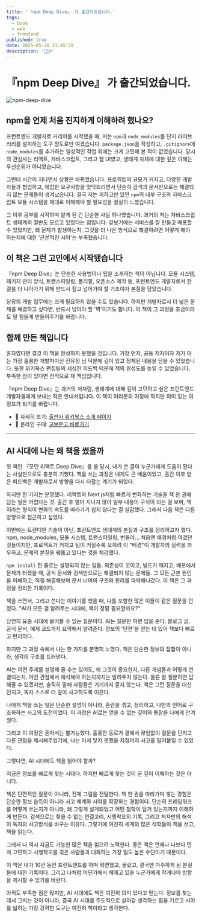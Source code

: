 ```yaml
---
title: '『npm Deep Dive』 가 출간되었습니다.'
tags:
  - book
  - web
  - frontend
published: true
date: 2025-05-28 23:45:59
description: '🙇🏻‍♂️'
---
```


# 『npm Deep Dive』 가 출간되었습니다.

![npm-deep-dive](https://wikibook.co.kr/images/cover/l/9791158396077.jpg)

## npm을 언제 처음 진지하게 이해하려 했나요?

프런트엔드 개발자로 커리어를 시작했을 때, 저는 `npm`과 `node_modules`를 단지 라이브러리를 설치하는 도구 정도로만 여겼습니다. `package.json`을 작성하고, `.gitignore`에 `node_modules`를 추가하는 일상적인 작업 외에는 크게 고민해 본 적이 없었습니다. 당시의 관심사는 리액트, 자바스크립트, 그리고 웹 UI였고, 생태계 자체에 대한 깊은 이해는 우선순위가 아니었습니다.

그런데 시간이 지나면서 상황은 바뀌었습니다. 프로젝트의 규모가 커지고, 다양한 개발자들과 협업하고, 복잡한 요구사항을 맞닥뜨리면서 단순히 검색과 문서만으로는 해결되지 않는 문제들이 생겨났습니다. 결국 저는 피하고만 있던 `npm`의 내부 구조와 자바스크립트 모듈 시스템을 제대로 이해해야 할 필요성을 절실히 느꼈습니다.

그 이후 공부를 시작하며 알게 된 건 단순한 사실 하나였습니다. 과거의 저는 자바스크립트 생태계의 절반도 모르고 있었다는 점입니다. 겉보기에는 서비스를 잘 만들고 배포할 수 있었지만, 왜 문제가 발생하는지, 그것을 더 나은 방식으로 해결하려면 어떻게 해야 하는지에 대한 '근본적인 시야'는 부족했습니다.

## 이 책은 그런 고민에서 시작됐습니다

『npm Deep Dive』는 단순한 사용법이나 팁을 소개하는 책이 아닙니다. 모듈 시스템, 패키지 관리 방식, 트랜스파일링, 폴리필, 오픈소스 제작 등, 프런트엔드 개발자로서 한 걸음 더 나아가기 위해 반드시 짚고 넘어가야 할 기초이자 본질을 담았습니다.

당장의 개발 업무에는 크게 필요하지 않을 수도 있습니다. 하지만 개발자로서 더 넓은 문제를 해결하고 싶다면, 반드시 넘어야 할 '벽'이기도 합니다. 이 책이 그 과정을 조금이라도 덜 힘들게 만들어주기를 바랍니다.

## 함께 만든 책입니다

혼자였다면 결코 이 책을 완성하지 못했을 것입니다. 가장 먼저, 공동 저자이자 제가 아는 가장 훌륭한 개발자이신 전유정 님 덕분에 깊이 있고 정제된 내용을 담을 수 있었습니다. 또한 위키북스 편집팀의 세심한 피드백 덕분에 책의 완성도를 높일 수 있었습니다. 부족한 점이 있다면 전적으로 제 책임입니다.

『npm Deep Dive』는 과거의 저처럼, 생태계에 대해 깊이 고민하고 싶은 프런트엔드 개발자들에게 보내는 작은 안내서입니다. 이 책이 여러분의 여정에 작지만 의미 있는 이정표가 되기를 바랍니다.

- 📘 자세히 보기: [출판사 위키북스 소개 페이지](https://wikibook.co.kr/npm-deep-dive/)
- 🛒 온라인 구매: [교보문고 바로가기](https://product.kyobobook.co.kr/detail/S000216669881)

---

## AI 시대에 나는 왜 책을 썼을까

첫 책인 『모던 리액트 Deep Dive』를 쓸 당시, 내가 쓴 글이 누군가에게 도움이 된다는 사실만으로도 충분히 기뻤다. 책을 쓰는 과정은 내게도 큰 배움이었고, 출간 이후 받은 피드백은 개발자로서 방향을 다시 다잡는 계기가 되었다.

하지만 한 가지는 분명했다. 리액트와 Next.js처럼 빠르게 변화하는 기술을 책 한 권에 담는 일은 어렵다는 것. 출간 후 얼마 지나지 않아 일부 내용이 구식이 되는 걸 보며, 책이라는 형식이 변화의 속도를 따라가기 쉽지 않다는 걸 실감했다. 그래서 다음 책은 다른 방향으로 접근하고 싶었다.

이번에는 트렌디한 기술이 아닌, 프런트엔드 생태계의 본질과 구조를 정리하고자 했다. npm, node_modules, 모듈 시스템, 트랜스파일링, 번들러… 처음엔 배경처럼 여겼던 것들이지만, 프로젝트가 커지고 팀이 커질수록 오히려 이 "배경"이 개발자의 실력을 좌우하고, 문제의 본질을 꿰뚫고 있다는 것을 체감했다.

`npm install` 한 줄로는 설명되지 않는 일들. 의존성이 꼬이고, 빌드가 깨지고, 배포에서 문제가 터졌을 때, 공식 문서와 검색만으로는 해결되지 않는 문제들. 그 모든 근본 원인을 이해하고, 직접 해결해보며 문서 너머의 구조와 원리를 파악해나갔다. 이 책은 그 과정을 정리한 기록이다.

책을 쓰면서, 그리고 쓴다는 이야기를 했을 때, 나를 포함한 많은 이들이 같은 질문을 던졌다. "AI가 모든 걸 알려주는 시대에, 책이 정말 필요할까요?"

당연히 요즘 시대에 물어볼 수 있는 질문이다. AI는 질문만 하면 답을 준다. 블로그 글, 공식 문서, 예제 코드까지 요약해서 알려준다. 정보의 '단편'을 얻는 데 있어 책보다 빠르고 편리하다.

하지만 그 과정 속에서 나는 한 가지를 분명히 느꼈다. 책은 단순한 정보의 집합이 아니라, 생각의 구조를 드러낸다.

AI는 어떤 주제를 설명해 줄 수는 있어도, 왜 그것이 중요한지, 다른 개념들과 어떻게 연결되는지, 어떤 관점에서 해석해야 하는지까지는 알려주지 않는다. 물론 잘 질문하면 답해줄 수 있겠지만, 솔직히 말해 사람들은 거기까지 묻지 않는다. 책은 그런 질문을 대신 던지고, 독자 스스로 더 깊이 사고하도록 이끈다.

나에게 책을 쓰는 일은 단순한 설명이 아니라, 혼란을 겪고, 정리하고, 나만의 언어로 구조화하는 사고의 도전이었다. 이 과정은 AI로는 얻을 수 없는 깊이와 통찰을 나에게 안겨줬다.

그리고 이 여정은 혼자서는 불가능했다. 훌륭한 동료가 곁에서 끊임없이 질문을 던지고 다른 관점을 제시해주었기에, 나는 미처 닿지 못했을 지점까지 사고를 밀어붙일 수 있었다.

그렇다면, AI 시대에도 책을 읽어야 할까?

지금은 정보를 빠르게 찾는 시대다. 하지만 빠르게 찾는 것이 곧 깊이 이해하는 것은 아니다.

책은 단편적인 질문이 아니라, 전체 그림을 전달한다. 책 한 권을 따라가며 쌓는 경험은 단순한 정보 습득이 아니라 사고 체계와 시야를 확장하는 경험이다. 단순히 프레임워크를 어떻게 쓰는지가 아니라, 왜 그렇게 설계되었고 어떤 철학이 담겨 있는지까지 이해하게 만든다. 검색으로는 찾을 수 없는 연결고리, 시행착오의 기록, 그리고 저자만의 해석이 독자의 사고방식을 바꾸는 이유다. 그렇기에 여전히 세계의 많은 석학들이 책을 쓰고, 책을 읽는다.

그래서 나 역시 지금도 가능한 많은 책을 읽으려 노력한다. 좋은 책은 언제나 나보다 먼저 고민하고 시행착오를 겪은 사람들과 대화하는 가장 밀도 높은 수단이기 때문이다.

이 책은 내가 10년 동안 프런트엔드를 하며 외면했고, 몰랐고, 결국엔 마주하게 된 본질들에 대한 기록이다. 그리고 나처럼 어딘가에서 헤매고 있을 누군가에게 작게나마 방향을 제시할 수 있기를 바란다.

아직도 부족한 점은 많지만, AI 시대에도 책은 여전히 의미 있다고 믿는다. 정보를 찾는 데서 그치는 것이 아니라, 결국 AI 시대를 주도적으로 살아갈 생각하는 힘을 기르고 시야를 넓히는 가장 강력한 도구는 여전히 책이라고 생각한다.
